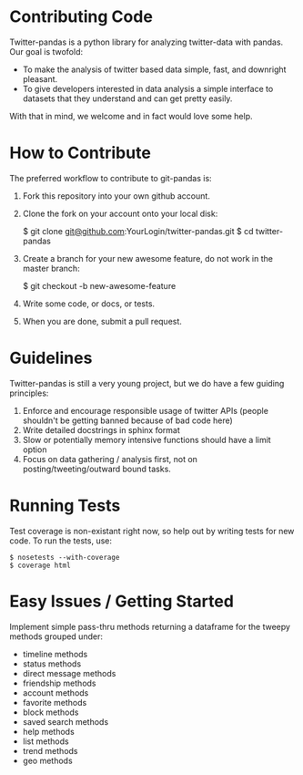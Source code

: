 Contributing Code
=================

Twitter-pandas is a python library for analyzing twitter-data with pandas.  Our goal is twofold:

 * To make the analysis of twitter based data simple, fast, and downright pleasant.
 * To give developers interested in data analysis a simple interface to datasets that they understand and can get pretty easily.
 
With that in mind, we welcome and in fact would love some help.

How to Contribute
=================

The preferred workflow to contribute to git-pandas is:

 1. Fork this repository into your own github account.
 2. Clone the fork on your account onto your local disk:
 
    $ git clone git@github.com:YourLogin/twitter-pandas.git
    $ cd twitter-pandas
    
 3. Create a branch for your new awesome feature, do not work in the master branch:
 
    $ git checkout -b new-awesome-feature
    
 4. Write some code, or docs, or tests.
 5. When you are done, submit a pull request.
 
Guidelines
==========

Twitter-pandas is still a very young project, but we do have a few guiding principles:

 1. Enforce and encourage responsible usage of twitter APIs (people shouldn't be getting banned because of bad code here)
 2. Write detailed docstrings in sphinx format
 3. Slow or potentially memory intensive functions should have a limit option
 4. Focus on data gathering / analysis first, not on posting/tweeting/outward bound tasks.

Running Tests
=============

Test coverage is non-existant right now, so help out by writing tests for new code. To run the tests, use:

    $ nosetests --with-coverage
    $ coverage html
    
Easy Issues / Getting Started
=============================

Implement simple pass-thru methods returning a dataframe for the tweepy methods grouped under:

 * timeline methods
 * status methods
 * direct message methods
 * friendship methods
 * account methods
 * favorite methods
 * block methods
 * saved search methods
 * help methods
 * list methods
 * trend methods
 * geo methods